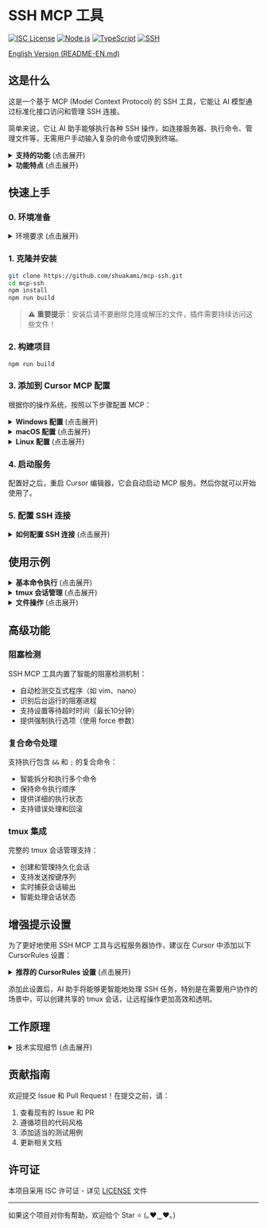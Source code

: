 # SSH MCP 工具

[![ISC License](https://img.shields.io/badge/License-ISC-718096?style=flat-square)](https://opensource.org/licenses/ISC)
[![Node.js](https://img.shields.io/badge/Node.js-18.x-339933?style=flat-square)](https://nodejs.org/)
[![TypeScript](https://img.shields.io/badge/TypeScript-5.x-3178c6?style=flat-square)](https://www.typescriptlang.org/)
[![SSH](https://img.shields.io/badge/SSH-MCP-0078d7?style=flat-square)](https://github.com/shuakami/mcp-ssh)

[English Version (README-EN.md)](README-EN.md)

## 这是什么

这是一个基于 MCP (Model Context Protocol) 的 SSH 工具，它能让 AI 模型通过标准化接口访问和管理 SSH 连接。

简单来说，它让 AI 助手能够执行各种 SSH 操作，如连接服务器、执行命令、管理文件等，无需用户手动输入复杂的命令或切换到终端。

<details>
<summary><b>支持的功能</b> (点击展开)</summary>

- **连接管理**：创建、获取、列表、更新、删除 SSH 连接
- **命令执行**：执行单条命令、复合命令、后台任务
- **tmux 会话管理**：创建、获取、列表、发送按键、捕获输出
- **文件操作**：上传、下载、查看文件内容
- **进程管理**：检测阻塞进程、智能等待、超时处理
- **安全控制**：密码/密钥认证、超时控制、错误处理
</details>

<details>
<summary><b>功能特点</b> (点击展开)</summary>

以下是 SSH MCP 工具的一些核心特点：

- **智能命令执行**：自动检测并等待阻塞进程，避免会话卡死
- **tmux 集成**：完整支持 tmux 会话管理，实现持久化终端会话
- **复合命令支持**：智能处理包含 `&&` 和 `;` 的复合命令
- **实时反馈**：命令执行状态实时更新，支持长时间运行的任务
- **错误恢复**：自动处理断线重连、超时等异常情况
- **安全可靠**：支持多种认证方式，保护敏感信息

通过简单的自然语言指令，AI 可以帮助你完成上述所有操作，无需手动编写复杂的 SSH 命令或在终端中执行操作。
</details>

## 快速上手

### 0. 环境准备

<details>
<summary>环境要求 (点击展开)</summary>

1. **Python 3.11+（必需）**
   - 访问 [Python 官网](https://www.python.org/downloads/)
   - 下载并安装 Python 3.11 或更高版本
   - **重要**：安装时请勾选"Add Python to PATH"选项
   - **安装完成后请重启电脑**，确保环境变量生效

2. **Node.js 和 npm**
   - 访问 [Node.js 官网](https://nodejs.org/)
   - 下载并安装 LTS（长期支持）版本
   - 安装时选择默认选项即可，安装包会同时安装 Node.js 和 npm

3. **Git**
   - 访问 [Git 官网](https://git-scm.com/)
   - 下载并安装 Git
   - 安装时使用默认选项即可
   
4. **tmux** (远程服务器需要)
   - 在远程服务器上安装 tmux
   - 对于 Ubuntu/Debian: `sudo apt-get install tmux`
   - 对于 CentOS/RHEL: `sudo yum install tmux`
</details>

### 1. 克隆并安装

```bash
git clone https://github.com/shuakami/mcp-ssh.git
cd mcp-ssh
npm install
npm run build
```
> ⚠️ **重要提示**：安装后请不要删除克隆或解压的文件，插件需要持续访问这些文件！

### 2. 构建项目

```bash
npm run build
```

### 3. 添加到 Cursor MCP 配置

根据你的操作系统，按照以下步骤配置 MCP：

<details>
<summary><b>Windows 配置</b> (点击展开)</summary>

1. 在 Cursor 中，打开或创建 MCP 配置文件：`C:\\Users\\你的用户名\\.cursor\\mcp.json`
   - 注意：请将 `你的用户名` 替换为你的 Windows 用户名

2. 添加或修改配置如下：

```json
{
  "mcpServers": {
    "ssh-mcp": {
      "command": "pythonw",
      "args": [
        "C:/Users/你的用户名/mcp-ssh/bridging_ssh_mcp.py"
      ]
    }
  }
}
```

> ⚠️ **请注意**:
> - 将 `你的用户名` 替换为你的 Windows 用户名
> - 确保路径正确指向你克隆或解压的项目目录
> - 路径应该反映你将项目文件放置的实际位置
> - **不要删除克隆或解压的文件夹**，这会导致 MCP 无法正常工作
</details>

<details>
<summary><b>macOS 配置</b> (点击展开)</summary>

1. 在 Cursor 中，打开或创建 MCP 配置文件：`/Users/你的用户名/.cursor/mcp.json`
   - 注意：请将 `你的用户名` 替换为你的 macOS 用户名

2. 添加或修改配置如下：

```json
{
  "mcpServers": {
    "ssh-mcp": {
      "command": "python3",
      "args": [
        "/Users/你的用户名/mcp-ssh/bridging_ssh_mcp.py"
      ]
    }
  }
}
```

> ⚠️ **请注意**:
> - 将 `你的用户名` 替换为你的 macOS 用户名
> - 确保路径正确指向你克隆或解压的项目目录
> - 路径应该反映你将项目文件放置的实际位置
> - **不要删除克隆或解压的文件夹**，这会导致 MCP 无法正常工作
</details>

<details>
<summary><b>Linux 配置</b> (点击展开)</summary>

1. 在 Cursor 中，打开或创建 MCP 配置文件：`/home/你的用户名/.cursor/mcp.json`
   - 注意：请将 `你的用户名` 替换为你的 Linux 用户名

2. 添加或修改配置如下：

```json
{
  "mcpServers": {
    "ssh-mcp": {
      "command": "python3",
      "args": [
        "/home/你的用户名/mcp-ssh/bridging_ssh_mcp.py"
      ]
    }
  }
}
```

> ⚠️ **请注意**:
> - 将 `你的用户名` 替换为你的 Linux 用户名
> - 确保路径正确指向你克隆或解压的项目目录
> - 路径应该反映你将项目文件放置的实际位置
> - **不要删除克隆或解压的文件夹**，这会导致 MCP 无法正常工作
</details>

### 4. 启动服务

配置好之后，重启 Cursor 编辑器，它会自动启动 MCP 服务。然后你就可以开始使用了。

### 5. 配置 SSH 连接

<details>
<summary><b>如何配置 SSH 连接</b> (点击展开)</summary>

1. 在 Cursor 编辑器中，使用 AI 助手创建新的 SSH 连接：
   ```
   请帮我创建一个新的 SSH 连接，连接到我的服务器
   ```

2. AI 助手会引导你提供以下信息：
   - 主机地址（IP 或域名）
   - 端口号（默认 22）
   - 用户名
   - 认证方式（密码或密钥）
   - 其他可选配置（超时时间、密钥路径等）

3. 连接创建后，你可以通过以下命令测试连接：
   ```
   请帮我测试刚才创建的 SSH 连接
   ```
</details>

## 使用示例

<details>
<summary><b>基本命令执行</b> (点击展开)</summary>

```
请在服务器上执行 ls -la 命令
```

AI 助手会：
1. 检查现有 SSH 连接
2. 执行命令并返回结果
3. 格式化输出以提高可读性
</details>

<details>
<summary><b>tmux 会话管理</b> (点击展开)</summary>

```
请创建一个新的 tmux 会话并运行 top 命令
```

AI 助手会：
1. 创建新的 tmux 会话
2. 在会话中执行 top 命令
3. 返回会话 ID 供后续使用
</details>

<details>
<summary><b>文件操作</b> (点击展开)</summary>

```
请帮我查看 /var/log/syslog 文件的最后 100 行
```

AI 助手会：
1. 检查文件权限
2. 使用适当的命令读取文件
3. 格式化并返回内容
</details>

## 高级功能

### 阻塞检测

SSH MCP 工具内置了智能的阻塞检测机制：

- 自动检测交互式程序（如 vim、nano）
- 识别后台运行的阻塞进程
- 支持设置等待超时时间（最长10分钟）
- 提供强制执行选项（使用 force 参数）

### 复合命令处理

支持执行包含 `&&` 和 `;` 的复合命令：

- 智能拆分和执行多个命令
- 保持命令执行顺序
- 提供详细的执行状态
- 支持错误处理和回滚

### tmux 集成

完整的 tmux 会话管理支持：

- 创建和管理持久化会话
- 支持发送按键序列
- 实时捕获会话输出
- 智能处理会话状态

## 增强提示设置

为了更好地使用 SSH MCP 工具与远程服务器协作，建议在 Cursor 中添加以下 CursorRules 设置：

<details>
<summary><b>推荐的 CursorRules 设置</b> (点击展开)</summary>

```
在**需要、或可能需要用户协助的**ssh任务时，可创建tmux，一个可共享的终端会话，并直接**告诉用户**可以通过什么命令链接到tmux来和你协作（不要在mcp内告诉用户，你应该输出出来）。然后再开始你的任务。

**你必须在tmux内进行任务。可以使用tmux send-keys相关命令，mcp会自动返回当前运行的命令和上一个运行的命令的结果。**

你应该先查看现有的tmux窗口再做决定。

**注意：在命令运行时必须耐心等待（sleep命令）当前命令，不要/同时/后台/继续执行下一个任务/命令。**

在用户没有明确要求时，你不应该创建帮助文件或者指南/报告文件。尤其是用户在找你帮忙的时候，你应该直接说出来。
```

</details>

添加此设置后，AI 助手将能够更智能地处理 SSH 任务，特别是在需要用户协作的场景中，可以创建共享的 tmux 会话，让远程操作更加高效和透明。

## 工作原理

<details>
<summary>技术实现细节 (点击展开)</summary>

本工具基于 **MCP (Model Context Protocol)** 标准实现，作为 AI 模型与 SSH 服务之间的桥梁。它使用 **node-ssh** 作为底层 SSH 客户端，并通过 **Zod** 进行请求验证和类型检查。

主要技术组件包括：
- **SSH 客户端**：负责建立和维护 SSH 连接，支持密码和密钥认证
- **tmux 管理器**：处理 tmux 会话的创建、管理和交互
- **命令执行系统**：支持单命令、复合命令的执行，并提供阻塞检测
- **进程监控**：实时检测进程状态，避免会话卡死
- **文件传输**：支持上传和下载功能，处理各种文件类型

每个 SSH 操作都被封装为标准化的 MCP 工具，接收结构化参数并返回格式化结果。所有远程命令都经过处理，以确保以人类可读的格式呈现，使 AI 模型能够轻松理解命令执行结果。
</details>

## 贡献指南

欢迎提交 Issue 和 Pull Request！在提交之前，请：

1. 查看现有的 Issue 和 PR
2. 遵循项目的代码风格
3. 添加适当的测试用例
4. 更新相关文档

## 许可证

本项目采用 ISC 许可证 - 详见 [LICENSE](LICENSE) 文件

---

如果这个项目对你有帮助，欢迎给个 Star ⭐️ (｡♥‿♥｡) 